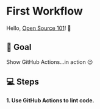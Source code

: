 # First Workflow

Hello, [Open Source 101](https://opensource101.com/events/columbia-2020/)! :wave:

## 🎯 Goal

Show GitHub Actions...in action :wink:

## 💻 Steps

#### 1. Use GitHub Actions to lint code.
